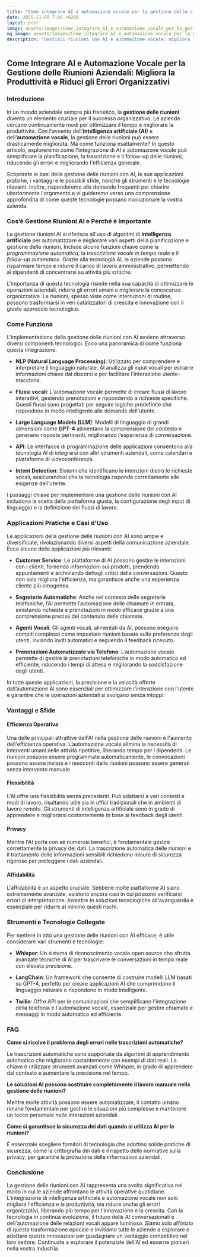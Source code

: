 ```yaml
---
title: "Come integrare AI e automazione vocale per la gestione delle riunioni aziendali"
date: 2025-11-08 7:00 +0200
layout: post
image: assets/images/Come_integrare_AI_e_automazione_vocale_per_la_gestione_delle_riunioni_aziendali.jpg
og_image: assets/images/Come_integrare_AI_e_automazione_vocale_per_la_gestione_delle_riunioni_aziendali.jpg
description: "Gestisci riunioni con AI e automazione vocale: migliora la produttività, semplifica trascrizioni e segui-up. Scopri come nell'articolo dedicato!"
---
```


## Come Integrare AI e Automazione Vocale per la Gestione delle Riunioni Aziendali: Migliora la Produttività e Riduci gli Errori Organizzativi

### Introduzione

In un mondo aziendale sempre più frenetico, la **gestione delle riunioni** diventa un elemento cruciale per il successo organizzativo. Le aziende cercano continuamente modi per ottimizzare il tempo e migliorare la produttività. Con l'avvento dell’**intelligenza artificiale (AI)** e dell’**automazione vocale**, la gestione delle riunioni può essere drasticamente migliorata. Ma come funziona esattamente? In questo articolo, esploreremo come l'integrazione di AI e automazione vocale può semplificare la pianificazione, la trascrizione e il follow-up delle riunioni, riducendo gli errori e migliorando l'efficienza generale. 

Scoprirete le basi della gestione delle riunioni con AI, le sue applicazioni pratiche, i vantaggi e le possibili sfide, nonché gli strumenti e le tecnologie rilevanti. Inoltre, risponderemo alle domande frequenti per chiarire ulteriormente l'argomento e vi guideremo verso una comprensione approfondita di come queste tecnologie possano rivoluzionare la vostra azienda.

### Cos’è Gestione Riunioni AI e Perché è Importante

La gestione riunioni AI si riferisce all'uso di algoritmi di **intelligenza artificiale** per automatizzare e migliorare vari aspetti della pianificazione e gestione delle riunioni. Include alcune funzioni chiave come la *programmazione automatica*, la *trascrizione vocale in tempo reale* e il *follow-up automatico*. Grazie alla tecnologia AI, le aziende possono risparmiare tempo e ridurre il carico di lavoro amministrativo, permettendo ai dipendenti di concentrarsi su attività più critiche.

L'importanza di questa tecnologia risiede nella sua capacità di ottimizzare le operazioni aziendali, ridurre gli errori umani e migliorare la conoscenza organizzativa. Le riunioni, spesso viste come interruzioni di routine, possono trasformarsi in veri catalizzatori di crescita e innovazione con il giusto approccio tecnologico.

### Come Funziona

L'implementazione della gestione delle riunioni con AI avviene attraverso diversi componenti tecnologici. Ecco una panoramica di come funziona questa integrazione.

- **NLP (Natural Language Processing)**: Utilizzato per comprendere e interpretare il linguaggio naturale. AI analizza gli input vocali per estrarre informazioni chiave dai discorsi e per facilitare l'interazione utente-macchina.

- **Flussi vocali**: L'automazione vocale permette di creare flussi di lavoro interattivi, gestendo prenotazioni e rispondendo a richieste specifiche. Questi flussi sono progettati per seguire logiche predefinite che rispondono in modo intelligente alle domande dell'utente.

- **Large Language Models (LLM)**: Modelli di linguaggio di grandi dimensioni come **GPT-4** alimentano la comprensione del contesto e generano risposte pertinenti, migliorando l’esperienza di conversazione.

- **API**: Le interfacce di programmazione delle applicazioni consentono alla tecnologia AI di integrarsi con altri strumenti aziendali, come calendari e piattaforme di videoconferenza.

- **Intent Detection**: Sistemi che identificano le intenzioni dietro le richieste vocali, assicurandosi che la tecnologia risponda correttamente alle esigenze dell'utente.

I passaggi chiave per implementare una gestione delle riunioni con AI includono la scelta della piattaforma giusta, la configurazione degli input di linguaggio e la definizione dei flussi di lavoro.

### Applicazioni Pratiche e Casi d’Uso

Le applicazioni della gestione delle riunioni con AI sono ampie e diversificate, rivoluzionando diversi aspetti della comunicazione aziendale. Ecco alcune delle applicazioni più rilevanti:

- **Customer Service**: Le piattaforme di AI possono gestire le interazioni con i clienti, fornendo informazioni sui prodotti, prendendo appuntamenti e archiviando dettagli critici delle conversazioni. Questo non solo migliora l'efficienza, ma garantisce anche una esperienza cliente più omogenea.

- **Segreterie Automatiche**: Anche nel contesto delle segreterie telefoniche, l’AI permette l’automazione delle chiamate in entrata, smistando richieste e prenotazioni in modo efficace grazie a una comprensione precisa del contenuto delle chiamate.

- **Agenti Vocali**: Gli agenti vocali, alimentati da AI, possono eseguire compiti complessi come impostare riunioni basate sulle preferenze degli utenti, inviando inviti automatici e seguendo il feedback ricevuto.

- **Prenotazioni Automatizzate via Telefono**: L’automazione vocale permette di gestire le prenotazioni telefoniche in modo automatico ed efficiente, riducendo i tempi di attesa e migliorando la soddisfazione degli utenti.

In tutte queste applicazioni, la precisione e la velocità offerte dall’automazione AI sono essenziali per ottimizzare l'interazione con l'utente e garantire che le operazioni aziendali si svolgano senza intoppi.

### Vantaggi e Sfide

#### Efficienza Operativa

Una delle principali attrattive dell'AI nella gestione delle riunioni è l'aumento dell'efficienza operativa. L’automazione vocale elimina la necessità di interventi umani nelle attività ripetitive, liberando tempo per i dipendenti. Le riunioni possono essere programmate automaticamente, le convocazioni possono essere inviate e i resoconti delle riunioni possono essere generati senza intervento manuale.

#### Flessibilità

L'AI offre una flessibilità senza precedenti. Può adattarsi a vari contesti e modi di lavoro, risultando utile sia in uffici tradizionali che in ambienti di lavoro remoto. Gli strumenti di intelligenza artificiale sono in grado di apprendere e migliorarsi costantemente in base ai feedback degli utenti.

#### Privacy

Mentre l'AI porta con sé numerosi benefici, è fondamentale gestire correttamente la privacy dei dati. La trascrizione automatica delle riunioni e il trattamento delle informazioni sensibili richiedono misure di sicurezza rigorose per proteggere i dati aziendali.

#### Affidabilità

L'affidabilità è un aspetto cruciale. Sebbene molte piattaforme AI siano estremamente avanzate, esistono ancora casi in cui possono verificarsi errori di interpretazione. Investire in soluzioni tecnologiche all'avanguardia è essenziale per ridurre al minimo questi rischi.

### Strumenti e Tecnologie Collegate

Per mettere in atto una gestione delle riunioni con AI efficace, è utile considerare vari strumenti e tecnologie:

- **Whisper**: Un sistema di riconoscimento vocale open source che sfrutta avanzate tecniche di AI per trascrivere le conversazioni in tempo reale con elevata precisione.

- **LangChain**: Un framework che consente di costruire modelli LLM basati su GPT-4, perfetto per creare applicazioni AI che comprendono il linguaggio naturale e rispondono in modo intelligente.

- **Twilio**: Offre API per le comunicazioni che semplificano l'integrazione della telefonia e l'automazione vocale, essenziale per gestire chiamate e messaggi in modo automatico ed efficiente.

### FAQ

**Come si risolve il problema degli errori nelle trascrizioni automatiche?**

Le trascrizioni automatiche sono supportate da algoritmi di apprendimento automatico che migliorano costantemente con esempi di dati reali. La chiave è utilizzare strumenti avanzati come Whisper, in grado di apprendere dal contesto e aumentare la precisione nel tempo.

**Le soluzioni AI possono sostituire completamente il lavoro manuale nella gestione delle riunioni?**

Mentre molte attività possono essere automatizzate, il contatto umano rimane fondamentale per gestire le situazioni più complesse e mantenere un tocco personale nelle interazioni aziendali.

**Come si garantisce la sicurezza dei dati quando si utilizza AI per le riunioni?**

È essenziale scegliere fornitori di tecnologia che adottino solide pratiche di sicurezza, come la crittografia dei dati e il rispetto delle normative sulla privacy, per garantire la protezione delle informazioni aziendali.

### Conclusione

La gestione delle riunioni con AI rappresenta una svolta significativa nel modo in cui le aziende affrontano le attività operative quotidiane. L'integrazione di intelligenza artificiale e automazione vocale non solo migliora l'efficienza e la produttività, ma riduce anche gli errori organizzativi, liberando più tempo per l'innovazione e la crescita. Con la tecnologia in continua evoluzione, il futuro delle AI conversazionali e dell'automazione delle relazioni vocali appare luminoso. Siamo solo all'inizio di questa trasformazione epocale e invitiamo tutte le aziende a esplorare e adottare queste innovazioni per guadagnare un vantaggio competitivo nel loro settore. Continuate a esplorare il potenziale dell'AI ed esserne pionieri nella vostra industria.